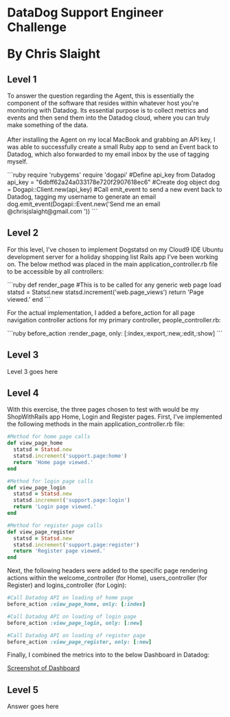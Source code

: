<h1>DataDog Support Engineer Challenge</p>
<p>By Chris Slaight</p>

<h2>Level 1</h2>

<p>To answer the question regarding the Agent, this is essentially the component of the software that resides within whatever host you're monitoring with Datadog. Its essential purpose is to collect metrics and events and then send them into the Datadog cloud, where you can truly make something of the data.
<br><br>
After installing the Agent on my local MacBook and grabbing an API key, I was able to successfully create a small Ruby app to send an Event back to Datadog, which also forwarded to my email inbox by the use of tagging myself.
</p>
```ruby
require 'rubygems'
require 'dogapi'
#Define api_key from Datadog
api_key = "6dbff62a24a033178e720f2907618ec6"
#Create dog object
dog = Dogapi::Client.new(api_key)
#Call emit_event to send a new event back to Datadog, tagging my username to generate an email
dog.emit_event(Dogapi::Event.new('Send me an email @chrisjslaight@gmail.com '))
```

<h2>Level 2</h2>

<p>For this level, I've chosen to implement Dogstatsd on my Cloud9 IDE Ubuntu development server for a holiday shopping list Rails app I've been working on. The below method was placed in the main application_controller.rb file to be accessible by all controllers:</p>
```ruby
def render_page
	#This is to be called for any generic web page load
	statsd = Statsd.new
	statsd.increment('web.page_views')
	return 'Page viewed.'
end
```
<p>For the actual implementation, I added a before_action for all page navigation controller actions for my primary controller, people_controller.rb:</p>
```ruby
before_action :render_page, only: [:index,:export,:new,:edit,:show]
```
<h2>Level 3</h2>

<p>Level 3 goes here</p>

<h2>Level 4</h2>

<p>With this exercise, the three pages chosen to test with would be my ShopWithRails app Home, Login and Register pages. First, I've implemented the following methods in the main application_controller.rb file:</p>

```ruby
#Method for home page calls
def view_page_home
  statsd = Statsd.new
  statsd.increment('support.page:home')
  return 'Home page viewed.'
end

#Method for login page calls
def view_page_login
  statsd = Statsd.new
  statsd.increment('support.page:login')
  return 'Login page viewed.'
end

#Method for register page calls
def view_page_register
  statsd = Statsd.new
  statsd.increment('support.page:register')
  return 'Register page viewed.'
end
```

<p>Next, the following headers were added to the specific page rendering actions within the welcome_controller (for Home), users_controller (for Register) and logins_controller (for Login): </p>

```ruby
#Call Datadog API on loading of home page
before_action :view_page_home, only: [:index]
```

```ruby
#Call Datadog API on loading of login page
before_action :view_page_login, only: [:new]
```

```ruby
#Call Datadog API on loading of register page
before_action :view_page_register, only: [:new]
```
<p>Finally, I combined the metrics into to the below Dashboard in Datadog:</p>

<a href="http://chrisslaight.com/dev/datadog/level_3_dashboard.png">Screenshot of Dashboard</a>

<h2>Level 5</h2>

<p>Answer goes here</p>